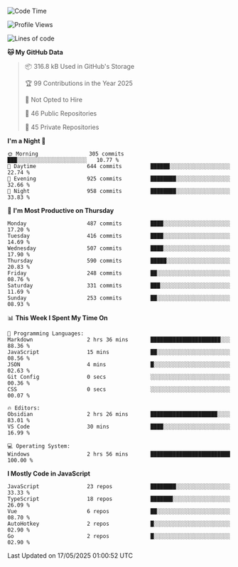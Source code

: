 <!--START_SECTION:waka-->
![Code Time](http://img.shields.io/badge/Code%20Time-947%20hrs%2045%20mins-blue)

![Profile Views](http://img.shields.io/badge/Profile%20Views-0-blue)

![Lines of code](https://img.shields.io/badge/From%20Hello%20World%20I%27ve%20Written-1.2%20million%20lines%20of%20code-blue)

**🐱 My GitHub Data** 

> 📦 316.8 kB Used in GitHub's Storage 
 > 
> 🏆 99 Contributions in the Year 2025
 > 
> 🚫 Not Opted to Hire
 > 
> 📜 46 Public Repositories 
 > 
> 🔑 45 Private Repositories 
 > 
**I'm a Night 🦉** 

```text
🌞 Morning                305 commits         ███░░░░░░░░░░░░░░░░░░░░░░   10.77 % 
🌆 Daytime                644 commits         ██████░░░░░░░░░░░░░░░░░░░   22.74 % 
🌃 Evening                925 commits         ████████░░░░░░░░░░░░░░░░░   32.66 % 
🌙 Night                  958 commits         ████████░░░░░░░░░░░░░░░░░   33.83 % 
```
📅 **I'm Most Productive on Thursday** 

```text
Monday                   487 commits         ████░░░░░░░░░░░░░░░░░░░░░   17.20 % 
Tuesday                  416 commits         ████░░░░░░░░░░░░░░░░░░░░░   14.69 % 
Wednesday                507 commits         ████░░░░░░░░░░░░░░░░░░░░░   17.90 % 
Thursday                 590 commits         █████░░░░░░░░░░░░░░░░░░░░   20.83 % 
Friday                   248 commits         ██░░░░░░░░░░░░░░░░░░░░░░░   08.76 % 
Saturday                 331 commits         ███░░░░░░░░░░░░░░░░░░░░░░   11.69 % 
Sunday                   253 commits         ██░░░░░░░░░░░░░░░░░░░░░░░   08.93 % 
```


📊 **This Week I Spent My Time On** 

```text
💬 Programming Languages: 
Markdown                 2 hrs 36 mins       ██████████████████████░░░   88.36 % 
JavaScript               15 mins             ██░░░░░░░░░░░░░░░░░░░░░░░   08.56 % 
JSON                     4 mins              █░░░░░░░░░░░░░░░░░░░░░░░░   02.63 % 
Git Config               0 secs              ░░░░░░░░░░░░░░░░░░░░░░░░░   00.36 % 
CSS                      0 secs              ░░░░░░░░░░░░░░░░░░░░░░░░░   00.07 % 

🔥 Editors: 
Obsidian                 2 hrs 26 mins       █████████████████████░░░░   83.01 % 
VS Code                  30 mins             ████░░░░░░░░░░░░░░░░░░░░░   16.99 % 

💻 Operating System: 
Windows                  2 hrs 56 mins       █████████████████████████   100.00 % 
```

**I Mostly Code in JavaScript** 

```text
JavaScript               23 repos            ████████░░░░░░░░░░░░░░░░░   33.33 % 
TypeScript               18 repos            ███████░░░░░░░░░░░░░░░░░░   26.09 % 
Vue                      6 repos             ██░░░░░░░░░░░░░░░░░░░░░░░   08.70 % 
AutoHotkey               2 repos             █░░░░░░░░░░░░░░░░░░░░░░░░   02.90 % 
Go                       2 repos             █░░░░░░░░░░░░░░░░░░░░░░░░   02.90 % 
```




 Last Updated on 17/05/2025 01:00:52 UTC
<!--END_SECTION:waka-->
